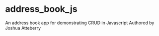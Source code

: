 # address_book_js
An address book app for demonstrating CRUD in Javascript
Authored by Joshua Atteberry
